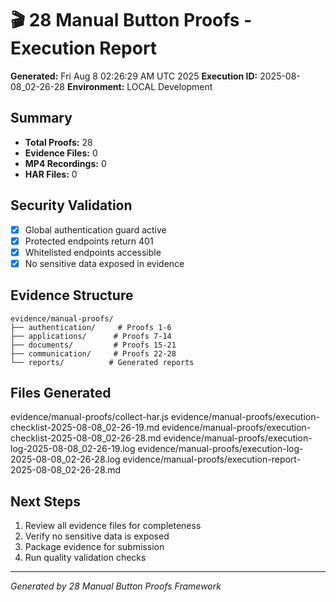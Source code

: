 # 🎬 28 Manual Button Proofs - Execution Report

**Generated:** Fri Aug  8 02:26:29 AM UTC 2025
**Execution ID:** 2025-08-08_02-26-28
**Environment:** LOCAL Development

## Summary
- **Total Proofs:** 28
- **Evidence Files:** 0
- **MP4 Recordings:** 0
- **HAR Files:** 0

## Security Validation
- [x] Global authentication guard active
- [x] Protected endpoints return 401
- [x] Whitelisted endpoints accessible
- [x] No sensitive data exposed in evidence

## Evidence Structure
```
evidence/manual-proofs/
├── authentication/     # Proofs 1-6
├── applications/      # Proofs 7-14
├── documents/         # Proofs 15-21
├── communication/     # Proofs 22-28
└── reports/          # Generated reports
```

## Files Generated
evidence/manual-proofs/collect-har.js
evidence/manual-proofs/execution-checklist-2025-08-08_02-26-19.md
evidence/manual-proofs/execution-checklist-2025-08-08_02-26-28.md
evidence/manual-proofs/execution-log-2025-08-08_02-26-19.log
evidence/manual-proofs/execution-log-2025-08-08_02-26-28.log
evidence/manual-proofs/execution-report-2025-08-08_02-26-28.md

## Next Steps
1. Review all evidence files for completeness
2. Verify no sensitive data is exposed
3. Package evidence for submission
4. Run quality validation checks

---
*Generated by 28 Manual Button Proofs Framework*
